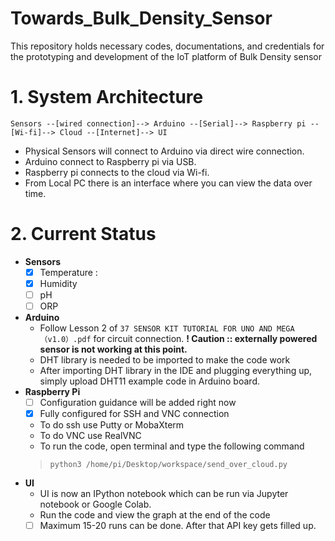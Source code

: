 # Towards_Bulk_Density_Sensor
This repository holds necessary codes, documentations, and credentials for the prototyping and development of the IoT platform of Bulk Density sensor

# 1. System Architecture
```
Sensors --[wired connection]--> Arduino --[Serial]--> Raspberry pi --[Wi-fi]--> Cloud --[Internet]--> UI
```
- Physical Sensors will connect  to Arduino via direct wire connection.  
- Arduino connect to Raspberry pi via USB. 
- Raspberry pi connects to the cloud via Wi-fi. 
- From Local PC there is an interface where you can view the data over time. 

# 2. Current Status

- __Sensors__ 
  - [x] Temperature : 
  - [x] Humidity 
  - [ ] pH
  - [ ] ORP

- __Arduino__
  - Follow Lesson 2 of `37 SENSOR KIT TUTORIAL FOR UNO AND MEGA（v1.0）.pdf` for circuit connection. 
    <b class="warning"> ! Caution :: externally powered sensor is not working at this point. </b> 
  - DHT library is needed to be imported to make the code work
  - After importing DHT library in the IDE and plugging everything up, simply upload DHT11 example code in Arduino board. 
- __Raspberry Pi__
  - [ ] Configuration guidance will be added right now
  - [x] Fully configured for SSH and VNC connection
  - To do ssh use Putty or MobaXterm 
  - To do VNC use RealVNC
  - To run the code, open terminal and type the following command
  > ``` python3 /home/pi/Desktop/workspace/send_over_cloud.py ```
- __UI__
  - UI is now an IPython notebook which can be run via Jupyter notebook or Google Colab.
  - Run the code and view the graph at the end of the code
  - [ ] Maximum 15-20 runs can be done. After that API key gets filled up.  

